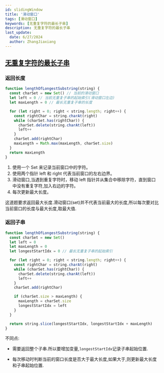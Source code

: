 ```yaml
---
id: slidingWindow
title: '滑动窗口'
tags: [滑动窗口]
keywords: [无重复字符的最长子串]
description: 无重复字符的最长子串
last_update:
  date: 6/27/2024
  author: ZhangJiaxiang
---
```


## [无重复字符的最长子串](https://leetcode.cn/problems/longest-substring-without-repeating-characters/)

### 返回长度

```js
function lengthOfLongestSubstring(string) {
  const charSet = new Set() // 当前的滑动窗口
  let left = 0 // 当前无重复子串的起始索引(滑动窗口左边)
  let maxLength = 0 // 最长无重复子串的长度

  for (let right = 0; right < string.length; right++) {
    const rightChar = string.charAt(right)
    while (charSet.has(rightChar)) {
      charSet.delete(string.charAt(left))
      left++
    }
    charSet.add(rightChar)
    maxLength = Math.max(maxLength, charSet.size)
  }
  return maxLength
}
```

1. 使用一个 Set 来记录当前窗口中的字符。
2. 使用两个指针 left 和 right 代表当前窗口的左右边界。
3. 滑动窗口,当遇到重复字符时，移动 left 指针并从集合中移除字符，直到窗口中没有重复字符,加入右边的字符。
4. 每次更新最大长度。

这道题要求返回最大长度.滑动窗口(set)并不代表当前最大的长度,所以每次要对比当前窗口的长度与最大长度,取最大值.

### 返回子串

```js
function lengthOfLongestSubstring(string) {
  const charSet = new Set()
  let left = 0
  let maxLength = 0
  let longestStartIdx = 0 // 最长无重复子串的起始索引

  for (let right = 0; right < string.length; right++) {
    const rightChar = string.charAt(right)
    while (charSet.has(rightChar)) {
      charSet.delete(string.charAt(left))
      left++
    }
    charSet.add(rightChar)

    if (charSet.size > maxLength) {
      maxLength = charSet.size
      longestStartIdx = left
    }
  }

  return string.slice(longestStartIdx, longestStartIdx + maxLength)
}
```

不同点:

- 需要返回整个子串.所以要增加变量,`longestStartIdx`记录子串起始位置.

- 每次移动时判断当前的窗口长度是否大于最大长度,如果大于,则更新最大长度和子串起始位置.

